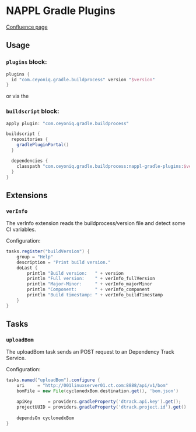 # NAPPL Gradle Plugins

[Confluence page](https://confluence.ceyoniq.com/x/QYDxBg)

## Usage

### `plugins` block:

```groovy
plugins {
  id "com.ceyoniq.gradle.buildprocess" version "$version"
}
```
or via the

### `buildscript` block:
```groovy
apply plugin: "com.ceyoniq.gradle.buildprocess"

buildscript {
  repositories {
    gradlePluginPortal()
  }

  dependencies {
    classpath "com.ceyoniq.gradle.buildprocess:nappl-gradle-plugins:$version"
  }
}
```
## Extensions

### `verInfo`
The verInfo extension reads the buildprocess/version file and detect some CI variables.

Configuration:
```groovy
tasks.register("buildVersion") {
    group = "Help"
    description = "Print build version."
    doLast {
        println "Build version:   " + version
        println "Full version:    " + verInfo_fullVersion
        println "Major-Minor:     " + verInfo_majorMinor
        println "Component:       " + verInfo_component
        println "Build timestamp: " + verInfo_buildTimestamp
    }
}
```

## Tasks

### `uploadBom`
The uploadBom task sends an POST request to an Dependency Track Service.

Configuration:
```groovy
tasks.named("uploadBom").configure {
    uri     = "http://001linuxserver01.ct.com:8888/api/v1/bom"
    bomFile = new File(cyclonedxBom.destination.get(), 'bom.json')

    apiKey      = providers.gradleProperty('dtrack.api.key').get();
    projectUUID = providers.gradleProperty('dtrack.project.id').get()
    
    dependsOn cyclonedxBom
}
```
